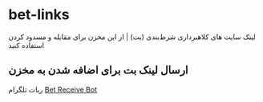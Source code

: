 # bet-links
لینک سایت های کلاهبرداری شرط‌بندی (بت) | از این مخزن برای مقابله و مسدود کردن استفاده کنید

## ارسال لینک بت برای اضافه شدن به مخزن
ربات تلگرام [Bet Receive Bot](http://t.me/bet_link_receiver_bot)
